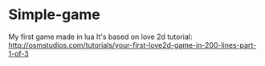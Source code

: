 # Simple-game
My first game made in lua
It's based on love 2d tutorial:
  http://osmstudios.com/tutorials/your-first-love2d-game-in-200-lines-part-1-of-3
